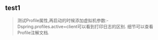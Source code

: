 ## test1
> 测试Profile属性,再启动的时候添加虚拟机参数:-Dspring.profiles.active=client可以看到打印日志的区别.
> 细节可以查看Profile注解文档.